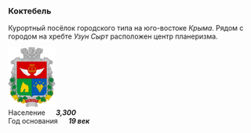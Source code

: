 <!--2023-02-12 00:53:44-->
### Коктебель
Курортный посёлок городского типа на юго-востоке *Крыма*. 
Рядом с городом на хребте *Узун Сырт* расположен центр планеризма.

<img src="./Koktebel_krym.svg" width="96px"><br>
Население &emsp; ***3,300*** &emsp;<br>
Год&nbsp;основания &emsp; ***19 век***